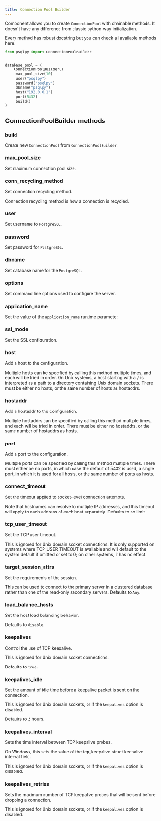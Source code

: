 ```yaml
---
title: Connection Pool Builder
---
```


Component allows you to create `ConnectionPool` with chainable methods. It doesn't have any difference from classic python-way initialization.

Every method has robust docstring but you can check all available methods here.

```python
from psqlpy import ConnectionPoolBuilder


database_pool = (
    ConnectionPoolBuilder()
    .max_pool_size(10)
    .user("psqlpy")
    .password("psqlpy")
    .dbname("psqlpy")
    .host("192.0.0.1")
    .port(5432)
    .build()
)
```

## ConnectionPoolBuilder methods

### build
Create new `ConnectionPool` from `ConnectionPoolBuilder`.

### max_pool_size
Set maximum connection pool size.

### conn_recycling_method
Set connection recycling method.

Connection recycling method is how a connection is recycled.

### user
Set username to `PostgreSQL`.

### password
Set password for `PostgreSQL`.

### dbname
Set database name for the `PostgreSQL`.

### options
Set command line options used to configure the server.

### application_name
Set the value of the `application_name` runtime parameter.

### ssl_mode
Set the SSL configuration.

### host
Add a host to the configuration.

Multiple hosts can be specified by calling this method multiple times,
and each will be tried in order.
On Unix systems, a host starting with a `/` is interpreted
as a path to a directory containing Unix domain sockets.
There must be either no hosts,
or the same number of hosts as hostaddrs.

### hostaddr
Add a hostaddr to the configuration.

Multiple hostaddrs can be specified by calling
this method multiple times, and each will be tried in order.
There must be either no hostaddrs,
or the same number of hostaddrs as hosts.

### port
Add a port to the configuration.

Multiple ports can be specified by calling this method multiple times.
There must either be no ports,
in which case the default of 5432 is used,
a single port, in which it is used for all hosts,
or the same number of ports as hosts.

### connect_timeout
Set the timeout applied to socket-level connection attempts.

Note that hostnames can resolve to multiple IP addresses,
and this timeout will apply to each address of each
host separately. Defaults to no limit.

### tcp_user_timeout
Set the TCP user timeout.

This is ignored for Unix domain socket connections.
It is only supported on systems where TCP_USER_TIMEOUT is available
and will default to the system default if omitted or set to 0;
on other systems, it has no effect.

### target_session_attrs
Set the requirements of the session.

This can be used to connect to the primary server in a
clustered database rather than one of the read-only
secondary servers. Defaults to `Any`.

### load_balance_hosts
Set the host load balancing behavior.

Defaults to `disable`.

### keepalives
Control the use of TCP keepalive.

This is ignored for Unix domain socket connections.

Defaults to `true`.

### keepalives_idle
Set the amount of idle time before a keepalive packet is sent on the connection.

This is ignored for Unix domain sockets,
or if the `keepalives` option is disabled.

Defaults to 2 hours.

### keepalives_interval
Sets the time interval between TCP keepalive probes.

On Windows, this sets the value of the
tcp_keepalive struct keepalive interval field.

This is ignored for Unix domain sockets,
or if the `keepalives` option is disabled.

### keepalives_retries
Sets the maximum number of TCP keepalive probes that will be sent before dropping a connection.

This is ignored for Unix domain sockets, or if the `keepalives` option is disabled.